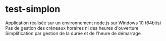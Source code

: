 # test-simplon
Application réalisée sur un environnement node.js sur Windows 10 (64bits)
Pas de gestion des créneaux horaires ni des heures d'ouverture
Simplification par gestion de la durée et de l'heure de démarrage
